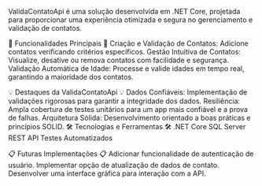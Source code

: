 ValidaContatoApi é uma solução desenvolvida em .NET Core, projetada para proporcionar uma experiência otimizada e segura no gerenciamento e validação de contatos.


🌟 Funcionalidades Principais 🌟
Criação e Validação de Contatos: Adicione contatos verificando critérios específicos.
Gestão Intuitiva de Contatos: Visualize, desative ou remova contatos com facilidade e segurança.
Validação Automática de Idade: Processe e valide idades em tempo real, garantindo a maioridade dos contatos.

💡 Destaques da ValidaContatoApi 💡
Dados Confiáveis: Implementação de validações rigorosas para garantir a integridade dos dados.
Resiliência: Ampla cobertura de testes unitários para um app mais confiável e a prova de falhas.
Arquitetura Sólida: Desenvolvimento orientado a boas práticas e princípios SOLID.
🛠 Tecnologias e Ferramentas 🛠
.NET Core
SQL Server
REST API
Testes Automatizados

📋 Futuras Implementações 📋
 Adicionar funcionalidade de autenticação de usuário.
 Implementar opção de atualização de dados de contato.
 Desenvolver uma interface gráfica para interação com a API.
